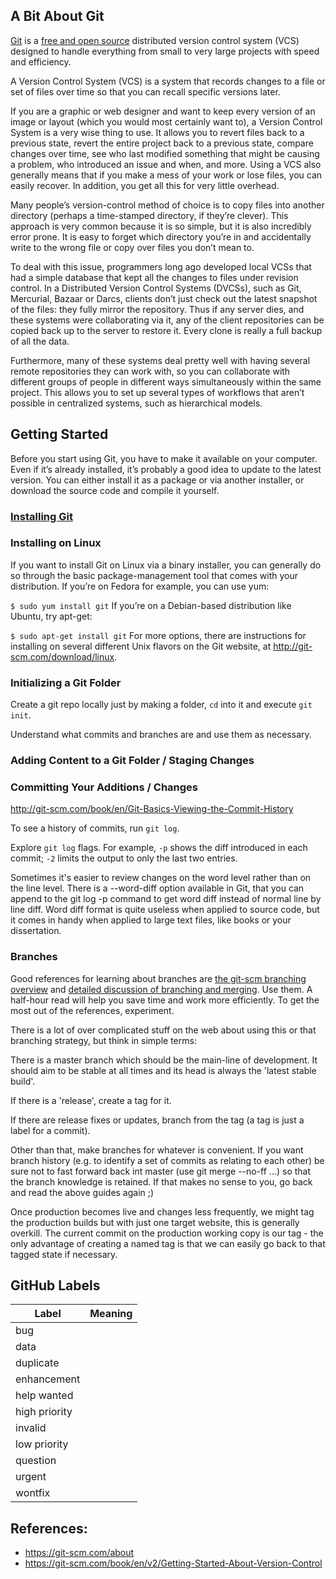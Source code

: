 ## A Bit About Git

[Git](https://git-scm.com/) is a [free and open source](https://git-scm.com/about/free-and-open-source) distributed version control system (VCS) designed to handle everything from small to very large projects with speed and efficiency.

A Version Control System (VCS) is a system that records changes to a file or set of files over time so that you can recall specific versions later.

If you are a graphic or web designer and want to keep every version of an image or layout (which you would most certainly want to), a Version Control System is a very wise thing to use. It allows you to revert files back to a previous state, revert the entire project back to a previous state, compare changes over time, see who last modified something that might be causing a problem, who introduced an issue and when, and more. Using a VCS also generally means that if you make a mess of your work or lose files, you can easily recover. In addition, you get all this for very little overhead.

Many people’s version-control method of choice is to copy files into another directory (perhaps a time-stamped directory, if they’re clever). This approach is very common because it is so simple, but it is also incredibly error prone. It is easy to forget which directory you’re in and accidentally write to the wrong file or copy over files you don’t mean to.

To deal with this issue, programmers long ago developed local VCSs that had a simple database that kept all the changes to files under revision control. In a Distributed Version Control Systems (DVCSs), such as Git, Mercurial, Bazaar or Darcs, clients don’t just check out the latest snapshot of the files: they fully mirror the repository. Thus if any server dies, and these systems were collaborating via it, any of the client repositories can be copied back up to the server to restore it. Every clone is really a full backup of all the data.

Furthermore, many of these systems deal pretty well with having several remote repositories they can work with, so you can collaborate with different groups of people in different ways simultaneously within the same project. This allows you to set up several types of workflows that aren’t possible in centralized systems, such as hierarchical models.

## Getting Started

Before you start using Git, you have to make it available on your computer. Even if it’s already installed, it’s probably a good idea to update to the latest version. You can either install it as a package or via another installer, or download the source code and compile it yourself.

### [Installing Git](https://git-scm.com/book/en/v2/Getting-Started-Installing-Git)

### Installing on Linux

If you want to install Git on Linux via a binary installer, you can generally do so through the basic package-management tool that comes with your distribution. If you’re on Fedora for example, you can use yum:

`$ sudo yum install git`
If you’re on a Debian-based distribution like Ubuntu, try apt-get:

`$ sudo apt-get install git`
For more options, there are instructions for installing on several different Unix flavors on the Git website, at http://git-scm.com/download/linux.

### Initializing a Git Folder

Create a git repo locally just by making a folder, `cd` into it and execute  `git init`.


Understand what commits and branches are and use them as necessary.

### Adding Content to a Git Folder / Staging Changes



### Committing Your Additions / Changes

http://git-scm.com/book/en/Git-Basics-Viewing-the-Commit-History


To see a history of commits, run `git log`.

Explore `git log` flags.  For example, `-p` shows the diff introduced in each commit; `-2` limits the output to only the last two entries.

Sometimes it's easier to review changes on the word level rather than on the line level. There is a --word-diff option available in Git, that you can append to the git log -p command to get word diff instead of normal line by line diff. Word diff format is quite useless when applied to source code, but it comes in handy when applied to large text files, like books or your dissertation.


### Branches 

Good references for learning about branches are [the git-scm branching overview](http://git-scm.com/book/en/Git-Branching-What-a-Branch-Is) and [detailed discussion of branching and merging](http://git-scm.com/book/en/Git-Branching-Basic-Branching-and-Merging). Use them. A half-hour read will help you save time and work more efficiently. To get the most out of the references, experiment.

There is a lot of over complicated stuff on the web about using this or that branching strategy, but think in simple terms:

There is a master branch which should be the main-line of development. It should aim to be stable at all times and its head is always the 'latest stable build'.

If there is a 'release', create a tag for it.

If there are release fixes or updates, branch from the tag (a tag is just a label for a commit).

Other than that, make branches for whatever is convenient. If you want branch history (e.g. to identify a set of commits as relating to each other) be sure not to fast forward back int master (use git merge --no-ff ...) so that the branch knowledge is retained. If that makes no sense to you, go back and read the above guides again ;)

Once production becomes live and changes less frequently, we might tag the production builds but with just one target website, this is generally overkill. The current commit on the production working copy is our tag - the only advantage of creating a named tag is that we can easily go back to that tagged state if necessary.

## GitHub Labels

| Label | Meaning |
|-------|---------|
| bug | |
| data | |
| duplicate | |
| enhancement | |
| help wanted | |
| high priority | |
| invalid | |
| low priority | |
| question | |
| urgent | |
| wontfix | |


## References:

* https://git-scm.com/about
* https://git-scm.com/book/en/v2/Getting-Started-About-Version-Control


